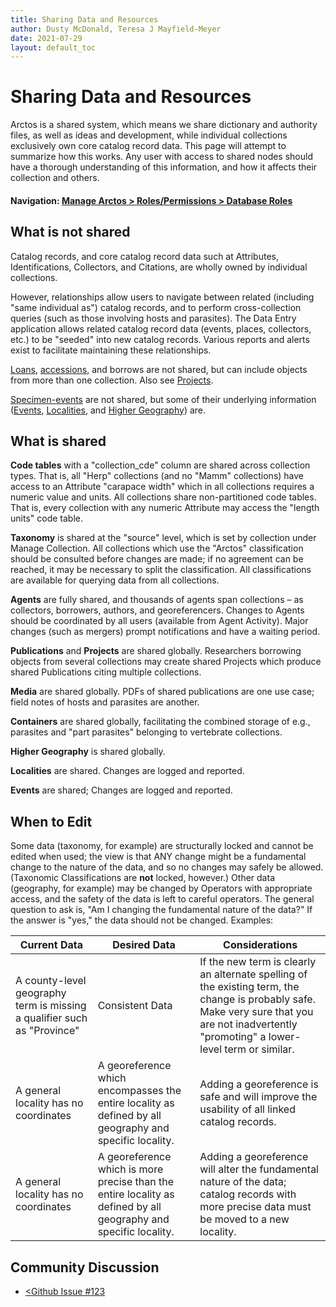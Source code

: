 ```yaml
---
title: Sharing Data and Resources
author: Dusty McDonald, Teresa J Mayfield-Meyer
date: 2021-07-29
layout: default_toc
---
```


# Sharing Data and Resources

Arctos is a shared system, which means we share dictionary and authority files, as well as ideas and development, while individual collections exclusively own core catalog record data. This page will attempt to summarize how this works. Any user with access to shared nodes should have a thorough understanding of this information, and how it affects their collection and others.

#### Navigation: <a href="https://arctos.database.museum/Admin/user_roles.cfm" target="_blank">Manage Arctos > Roles/Permissions > Database Roles</a>

## What is not shared

Catalog records, and core catalog record data such at Attributes, Identifications, Collectors, and Citations, are wholly owned by individual collections.

However, relationships allow users to navigate between related (including "same individual as") catalog records, and to perform cross-collection queries (such as those involving hosts and parasites). The Data Entry application allows related catalog record data (events, places, collectors, etc.) to be "seeded" into new catalog records. Various reports and alerts exist to facilitate maintaining these relationships. 

<a href="https://handbook.arctosdb.org/documentation/loans.html" target="_blank">Loans</a>, <a href="https://handbook.arctosdb.org/documentation/accession.html" target="_blank">accessions</a>, and borrows are not shared, but can include objects from more than one collection. Also see [Projects](projects).

[Specimen-events](specimen-event) are not shared, but some of their underlying information ([Events](collecting-event), [Localities](locality), and [Higher Geography](higher-geography)) are.

## What is shared

**Code tables** with a "collection_cde" column are shared across collection
types. That is, all "Herp" collections (and no "Mamm" collections) have
access to an Attribute "carapace width" which in all collections
requires a numeric value and units. All collections share
non-partitioned code tables. That is, every collection with any numeric
Attribute may access the "length units" code table.

**Taxonomy** is shared at the "source" level, which is set by collection
under Manage Collection. All collections which use the "Arctos"
classification should be consulted before changes are made; if no
agreement can be reached, it may be necessary to split the
classification. All classifications are available for querying data from
all collections.

**Agents** are fully shared, and thousands of agents span collections – as
collectors, borrowers, authors, and georeferencers. Changes to Agents
should be coordinated by all users (available from Agent Activity).
Major changes (such as mergers) prompt notifications and have a waiting
period.

**Publications** and **Projects** are shared globally. Researchers borrowing
objects from several collections may create shared Projects which
produce shared Publications citing multiple collections.

**Media** are shared globally. PDFs of shared publications are one use case;
field notes of hosts and parasites are another.

**Containers** are shared globally, facilitating the combined storage of
e.g., parasites and "part parasites" belonging to vertebrate
collections.

**Higher Geography** is shared globally. 

**Localities** are shared. Changes are logged and reported.

**Events** are shared; Changes are logged and reported.

## When to Edit

Some data (taxonomy, for example) are structurally locked and cannot be edited when used; the view is that ANY change might be a fundamental change to the nature of the data, and so no changes may safely be allowed. (Taxonomic Classifications are **not** locked, however.) Other data (geography, for example) may be changed by Operators with appropriate access, and the safety of the data is left to careful operators. The general question to ask is, "Am I changing the fundamental nature of the data?" If the answer is "yes," the data should not be changed. Examples:

|Current Data|Desired Data|Considerations|
|------------|------------|--------------|
|A county-level geography term is missing a qualifier such as "Province"|Consistent Data|If the new term is clearly an alternate spelling of the existing term, the change is probably safe. Make very sure that you are not inadvertently "promoting" a lower-level term or similar.|
|A general locality has no coordinates|A georeference which encompasses the entire locality as defined by all geography and specific locality.|Adding a georeference is safe and will improve the usability of all linked catalog records.|
|A general locality has no coordinates|A georeference which is more precise than the entire locality as defined by all geography and specific locality.|Adding a georeference will alter the fundamental nature of the data; catalog records with more precise data must be moved to a new locality.|

## Community Discussion
 - <a href="https://github.com/ArctosDB/documentation-wiki/issues/123"><Github Issue #123</a>

